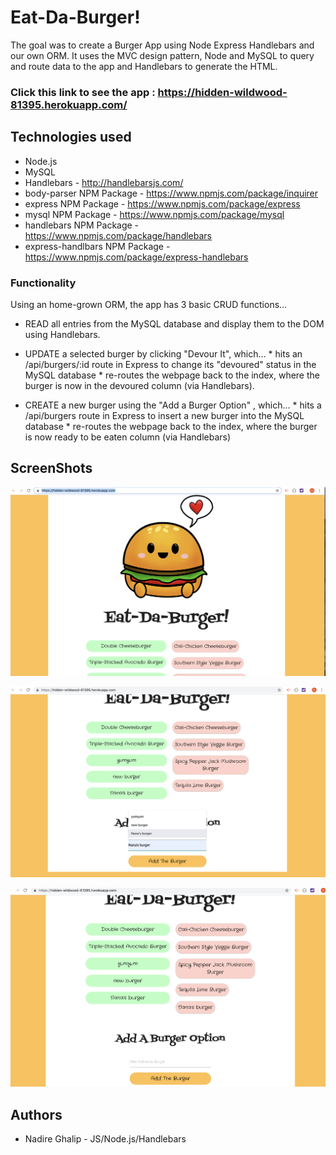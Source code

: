 # Eat-Da-Burger!
The goal was to create a Burger App using Node Express Handlebars and our own ORM. It uses the MVC design pattern, Node and MySQL to query and route data to the app and Handlebars to generate the HTML.

### Click this link to see the app : https://hidden-wildwood-81395.herokuapp.com/
## Technologies used

* Node.js
* MySQL
* Handlebars - http://handlebarsjs.com/
* body-parser NPM Package - https://www.npmjs.com/package/inquirer
* express NPM Package - https://www.npmjs.com/package/express
* mysql NPM Package - https://www.npmjs.com/package/mysql
* handlebars NPM Package - https://www.npmjs.com/package/handlebars
* express-handlbars NPM Package - https://www.npmjs.com/package/express-handlebars

### Functionality
Using an home-grown ORM, the app has 3 basic CRUD functions...

* READ all entries from the MySQL database and display them to the DOM using Handlebars.

* UPDATE a selected burger by clicking "Devour It", which... * hits an /api/burgers/:id route in Express to change its "devoured" status in the MySQL database * re-routes the webpage back to the index, where the burger is now in the devoured column (via Handlebars).

* CREATE a new burger using the "Add a Burger Option" , which... * hits a /api/burgers route in Express to insert a new burger into the MySQL database * re-routes the webpage back to the index, where the burger is now ready to be eaten column (via Handlebars)

## ScreenShots

![alt text](public/assets/img/readme.png)

![alt text](public/assets/img/readme1.png)

![alt text](public/assets/img/readme2.png)



## Authors
* Nadire Ghalip - JS/Node.js/Handlebars
